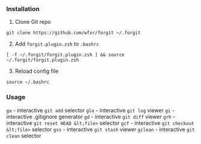 ### Installation

1. Clone Git repo
```
git clone https://github.com/wfxr/forgit ~/.forgit
```
2. Add `forgit.plugin.zsh` to `.bashrc`
```
[ -f ~/.forgit/forgit.plugin.zsh ] && source ~/.forgit/forgit.plugin.zsh
```
3. Reload config file
```
source ~/.bashrc
```

### Usage
`ga` - interactive `git add` selector
`glo` - interactive `git log` viewer
`gi` - interactive .gitignore generator
`gd` - interactive `git diff` viewer
`grh` - interactive `git reset HEAD &lt;file>` selector
`gcf` - interactive `git checkout &lt;file>` selector
`gss` - interactive `git stash` viewer
`gclean` - interactive `git clean` selector
